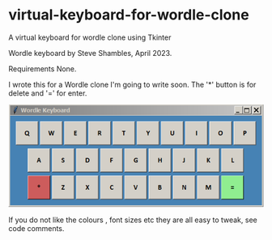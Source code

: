 # virtual-keyboard-for-wordle-clone
A virtual keyboard for wordle clone using Tkinter

Wordle keyboard by Steve Shambles, April 2023.

Requirements None.

I wrote this for a Wordle clone I'm going to write soon.
The '*' button is for delete and '=' for enter.

![Alt Text](https://github.com/Steve-Shambles/virtual-keyboard-for-wordle-clone/blob/main/wordle_keyboard_screenshot.png)

If you do not like the colours , font sizes etc they are all easy to tweak, see code comments.



